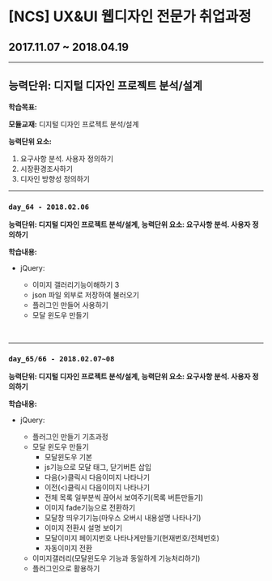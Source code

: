 # [NCS] UX&UI 웹디자인 전문가 취업과정
## 2017.11.07 ~ 2018.04.19

---

## 능력단위:  디지털 디자인 프로젝트 분석/설계

**학습목표:**



**모듈교재:** 디지털 디자인 프로젝트 분석/설계

**능력단위 요소:**

1. 요구사항 분석. 사용자 정의하기
2. 시장환경조사하기
3. 디자인 방향성 정의하기

---
### `day_64 - 2018.02.06`

**능력단위: 디지털 디자인 프로젝트 분석/설계,    능력단위 요소: 요구사항 분석. 사용자 정의하기**

**학습내용:**

- jQuery:

  - 이미지 갤러리기능이해하기 3
  - json 파일 외부로 저장하여 불러오기
  - 플러그인 만들어 사용하기
  - 모달 윈도우 만들기

  ​

---

### `day_65/66 - 2018.02.07~08`

**능력단위: 디지털 디자인 프로젝트 분석/설계,    능력단위 요소: 요구사항 분석. 사용자 정의하기**

**학습내용:**

- jQuery:

  - 플러그인 만들기 기초과정
  - 모달 윈도우 만들기
    - 모달윈도우 기본
    - js기능으로 모달 태그, 닫기버튼 삽입
    - 다음(&gt;)클릭시 다음이미지 나타나기
    - 이전(&lt;)클릭시 다음이미지 나타나기
    - 전체 목록 일부분씩 끊어서 보여주기(목록 버튼만들기)
    - 이미지 fade기능으로 전환하기
    - 모달창 띄우기기능(마우스 오버시 내용설명 나타나기)
    - 이미지 전환시 설명 보이기
    - 모달이미지 페이지번호 나타나게만들기(현재번호/전체번호)
    - 자동이미지 전환
  - 이미지갤러리(모달윈도우 기능과 동일하게 기능처리하기)
  - 플러그인으로 활용하기

  ​